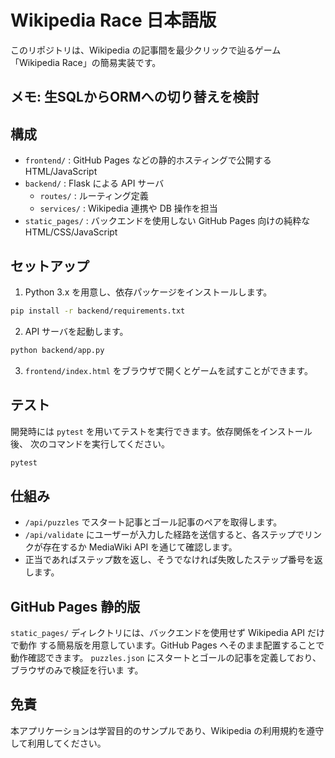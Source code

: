 # Wikipedia Race 日本語版

このリポジトリは、Wikipedia の記事間を最少クリックで辿るゲーム「Wikipedia Race」の簡易実装です。

## メモ: 生SQLからORMへの切り替えを検討

## 構成

- `frontend/` : GitHub Pages などの静的ホスティングで公開する HTML/JavaScript
- `backend/`  : Flask による API サーバ
  - `routes/`   : ルーティング定義
  - `services/` : Wikipedia 連携や DB 操作を担当
- `static_pages/` : バックエンドを使用しない GitHub Pages 向けの純粋な HTML/CSS/JavaScript

## セットアップ

1. Python 3.x を用意し、依存パッケージをインストールします。

```bash
pip install -r backend/requirements.txt
```

2. API サーバを起動します。

```bash
python backend/app.py
```

3. `frontend/index.html` をブラウザで開くとゲームを試すことができます。

## テスト

開発時には `pytest` を用いてテストを実行できます。依存関係をインストール後、
次のコマンドを実行してください。

```bash
pytest
```

## 仕組み

- `/api/puzzles` でスタート記事とゴール記事のペアを取得します。
- `/api/validate` にユーザーが入力した経路を送信すると、各ステップでリンクが存在するか MediaWiki API を通じて確認します。
- 正当であればステップ数を返し、そうでなければ失敗したステップ番号を返します。

## GitHub Pages 静的版

`static_pages/` ディレクトリには、バックエンドを使用せず Wikipedia API だけで動作
する簡易版を用意しています。GitHub Pages へそのまま配置することで動作確認できます。
`puzzles.json` にスタートとゴールの記事を定義しており、ブラウザのみで検証を行いま
す。

## 免責

本アプリケーションは学習目的のサンプルであり、Wikipedia の利用規約を遵守して利用してください。
